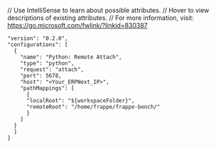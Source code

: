 // Use IntelliSense to learn about possible attributes.
// Hover to view descriptions of existing attributes.
// For more information, visit: https://go.microsoft.com/fwlink/?linkid=830387
```
"version": "0.2.0",
"configurations": [
  {
    "name": "Python: Remote Attach",
    "type": "python",
    "request": "attach",
    "port": 5678,
    "host": "<Your_ERPNext_IP>",
    "pathMappings": [
      {
      "localRoot": "${workspaceFolder}",
      "remoteRoot": "/home/frappe/frappe-bench/"
      }
    ]
  }
  ]
}
```
